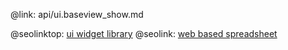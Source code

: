 @link: api/ui.baseview_show.md

@seolinktop: [ui widget library](https://webix.com)
@seolink: [web based spreadsheet](https://webix.com/spreadsheet/)